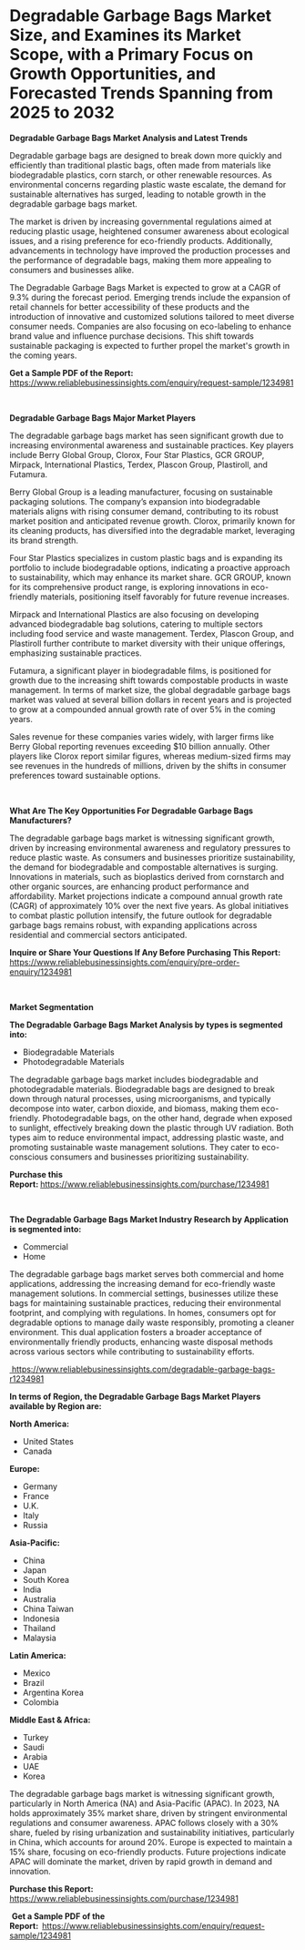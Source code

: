 <p><h1>Degradable Garbage Bags Market Size, and Examines its Market Scope, with a Primary Focus on Growth Opportunities, and Forecasted Trends Spanning from 2025 to 2032</h1></p><p><strong>Degradable Garbage Bags Market Analysis and Latest Trends</strong></p>
<p><p>Degradable garbage bags are designed to break down more quickly and efficiently than traditional plastic bags, often made from materials like biodegradable plastics, corn starch, or other renewable resources. As environmental concerns regarding plastic waste escalate, the demand for sustainable alternatives has surged, leading to notable growth in the degradable garbage bags market. </p><p>The market is driven by increasing governmental regulations aimed at reducing plastic usage, heightened consumer awareness about ecological issues, and a rising preference for eco-friendly products. Additionally, advancements in technology have improved the production processes and the performance of degradable bags, making them more appealing to consumers and businesses alike. </p><p>The Degradable Garbage Bags Market is expected to grow at a CAGR of 9.3% during the forecast period. Emerging trends include the expansion of retail channels for better accessibility of these products and the introduction of innovative and customized solutions tailored to meet diverse consumer needs. Companies are also focusing on eco-labeling to enhance brand value and influence purchase decisions. This shift towards sustainable packaging is expected to further propel the market's growth in the coming years.</p></p>
<p><strong>Get a Sample PDF of the Report:&nbsp;</strong> <a href="https://www.reliablebusinessinsights.com/enquiry/request-sample/1234981?utm_campaign=3672&utm_medium=2&utm_source=Github&utm_content=ia&utm_term=19042025&utm_id=degradable-garbage-bags">https://www.reliablebusinessinsights.com/enquiry/request-sample/1234981</a></p>
<p>&nbsp;</p>
<p><strong>Degradable Garbage Bags Major Market Players</strong></p>
<p><p>The degradable garbage bags market has seen significant growth due to increasing environmental awareness and sustainable practices. Key players include Berry Global Group, Clorox, Four Star Plastics, GCR GROUP, Mirpack, International Plastics, Terdex, Plascon Group, Plastiroll, and Futamura. </p><p>Berry Global Group is a leading manufacturer, focusing on sustainable packaging solutions. The company’s expansion into biodegradable materials aligns with rising consumer demand, contributing to its robust market position and anticipated revenue growth. Clorox, primarily known for its cleaning products, has diversified into the degradable market, leveraging its brand strength. </p><p>Four Star Plastics specializes in custom plastic bags and is expanding its portfolio to include biodegradable options, indicating a proactive approach to sustainability, which may enhance its market share. GCR GROUP, known for its comprehensive product range, is exploring innovations in eco-friendly materials, positioning itself favorably for future revenue increases.</p><p>Mirpack and International Plastics are also focusing on developing advanced biodegradable bag solutions, catering to multiple sectors including food service and waste management. Terdex, Plascon Group, and Plastiroll further contribute to market diversity with their unique offerings, emphasizing sustainable practices.</p><p>Futamura, a significant player in biodegradable films, is positioned for growth due to the increasing shift towards compostable products in waste management. In terms of market size, the global degradable garbage bags market was valued at several billion dollars in recent years and is projected to grow at a compounded annual growth rate of over 5% in the coming years.</p><p>Sales revenue for these companies varies widely, with larger firms like Berry Global reporting revenues exceeding $10 billion annually. Other players like Clorox report similar figures, whereas medium-sized firms may see revenues in the hundreds of millions, driven by the shifts in consumer preferences toward sustainable options.</p></p>
<p>&nbsp;</p>
<p><strong>What Are The Key Opportunities For Degradable Garbage Bags Manufacturers?</strong></p>
<p><p>The degradable garbage bags market is witnessing significant growth, driven by increasing environmental awareness and regulatory pressures to reduce plastic waste. As consumers and businesses prioritize sustainability, the demand for biodegradable and compostable alternatives is surging. Innovations in materials, such as bioplastics derived from cornstarch and other organic sources, are enhancing product performance and affordability. Market projections indicate a compound annual growth rate (CAGR) of approximately 10% over the next five years. As global initiatives to combat plastic pollution intensify, the future outlook for degradable garbage bags remains robust, with expanding applications across residential and commercial sectors anticipated.</p></p>
<p><strong>Inquire or Share Your Questions If Any Before Purchasing This Report:</strong> <a href="https://www.reliablebusinessinsights.com/enquiry/pre-order-enquiry/1234981?utm_campaign=3672&utm_medium=2&utm_source=Github&utm_content=ia&utm_term=19042025&utm_id=degradable-garbage-bags">https://www.reliablebusinessinsights.com/enquiry/pre-order-enquiry/1234981</a></p>
<p>&nbsp;</p>
<p><strong>Market Segmentation</strong></p>
<p><strong>The Degradable Garbage Bags Market Analysis by types is segmented into:</strong></p>
<p><ul><li>Biodegradable Materials</li><li>Photodegradable Materials</li></ul></p>
<p><p>The degradable garbage bags market includes biodegradable and photodegradable materials. Biodegradable bags are designed to break down through natural processes, using microorganisms, and typically decompose into water, carbon dioxide, and biomass, making them eco-friendly. Photodegradable bags, on the other hand, degrade when exposed to sunlight, effectively breaking down the plastic through UV radiation. Both types aim to reduce environmental impact, addressing plastic waste, and promoting sustainable waste management solutions. They cater to eco-conscious consumers and businesses prioritizing sustainability.</p></p>
<p><strong>Purchase this Report:&nbsp;</strong><a href="https://www.reliablebusinessinsights.com/purchase/1234981?utm_campaign=3672&utm_medium=2&utm_source=Github&utm_content=ia&utm_term=19042025&utm_id=degradable-garbage-bags">https://www.reliablebusinessinsights.com/purchase/1234981</a></p>
<p>&nbsp;</p>
<p><strong>The Degradable Garbage Bags Market Industry Research by Application is segmented into:</strong></p>
<p><ul><li>Commercial</li><li>Home</li></ul></p>
<p><p>The degradable garbage bags market serves both commercial and home applications, addressing the increasing demand for eco-friendly waste management solutions. In commercial settings, businesses utilize these bags for maintaining sustainable practices, reducing their environmental footprint, and complying with regulations. In homes, consumers opt for degradable options to manage daily waste responsibly, promoting a cleaner environment. This dual application fosters a broader acceptance of environmentally friendly products, enhancing waste disposal methods across various sectors while contributing to sustainability efforts.</p></p>
<p><a href="https://www.reliablebusinessinsights.com/degradable-garbage-bags-r1234981?utm_campaign=3672&utm_medium=2&utm_source=Github&utm_content=ia&utm_term=19042025&utm_id=degradable-garbage-bags">&nbsp;https://www.reliablebusinessinsights.com/degradable-garbage-bags-r1234981</a></p>
<p><strong>In terms of Region, the Degradable Garbage Bags Market Players available by Region are:</strong></p>
<p>
    <p> <strong> North America: </strong>
        <ul>
            <li>United States</li>
            <li>Canada</li>
        </ul>
        </p> 
    <p> <strong> Europe: </strong>
        <ul>
            <li>Germany</li>
            <li>France</li>
            <li>U.K.</li>
            <li>Italy</li>
            <li>Russia</li>
        </ul>
        </p> 
    <p> <strong> Asia-Pacific: </strong>
        <ul>
            <li>China</li>
            <li>Japan</li>
            <li>South Korea</li>
            <li>India</li>
            <li>Australia</li>
            <li>China Taiwan</li>
            <li>Indonesia</li>
            <li>Thailand</li>
            <li>Malaysia</li>
        </ul>
        </p> 
    <p> <strong> Latin America: </strong>
        <ul>
            <li>Mexico</li>
            <li>Brazil</li>
            <li>Argentina Korea</li>
            <li>Colombia</li>
        </ul>
        </p> 
    <p> <strong> Middle East & Africa: </strong>
        <ul>
            <li>Turkey</li>
            <li>Saudi</li>
            <li>Arabia</li>
            <li>UAE</li>
            <li>Korea</li>
        </ul>
    </p>
    </p>
<p><p>The degradable garbage bags market is witnessing significant growth, particularly in North America (NA) and Asia-Pacific (APAC). In 2023, NA holds approximately 35% market share, driven by stringent environmental regulations and consumer awareness. APAC follows closely with a 30% share, fueled by rising urbanization and sustainability initiatives, particularly in China, which accounts for around 20%. Europe is expected to maintain a 15% share, focusing on eco-friendly products. Future projections indicate APAC will dominate the market, driven by rapid growth in demand and innovation.</p></p>
<p><strong>Purchase this Report: </strong><a href="https://www.reliablebusinessinsights.com/purchase/1234981?utm_campaign=3672&utm_medium=2&utm_source=Github&utm_content=ia&utm_term=19042025&utm_id=degradable-garbage-bags">https://www.reliablebusinessinsights.com/purchase/1234981</a></p>
<p>&nbsp;<strong>Get a Sample PDF of the Report:&nbsp;&nbsp;</strong><a href="https://www.reliablebusinessinsights.com/enquiry/request-sample/1234981?utm_campaign=3672&utm_medium=2&utm_source=Github&utm_content=ia&utm_term=19042025&utm_id=degradable-garbage-bags">https://www.reliablebusinessinsights.com/enquiry/request-sample/1234981</a></p>
<p><strong></strong></p>
<p><p></p><p></p><p></p></p>